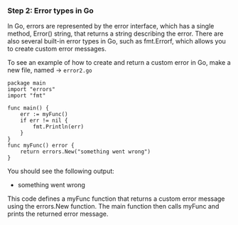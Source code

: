 
### Step 2: Error types in Go

In Go, errors are represented by the error interface, which has a single method, Error() string, that returns a string describing the error. There are also several built-in error types in Go, such as fmt.Errorf, which allows you to create custom error messages.

To see an example of how to create and return a custom error in Go, make a new file,
named -> ```error2.go```

```
package main
import "errors"
import "fmt"

func main() {
	err := myFunc()
	if err != nil {
    	fmt.Println(err)
	}
}
func myFunc() error {
    return errors.New("something went wrong")
}
```
You should see the following output:

- something went wrong

This code defines a myFunc function that returns a custom error message using the errors.New function. The main function then calls myFunc and prints the returned error message.
